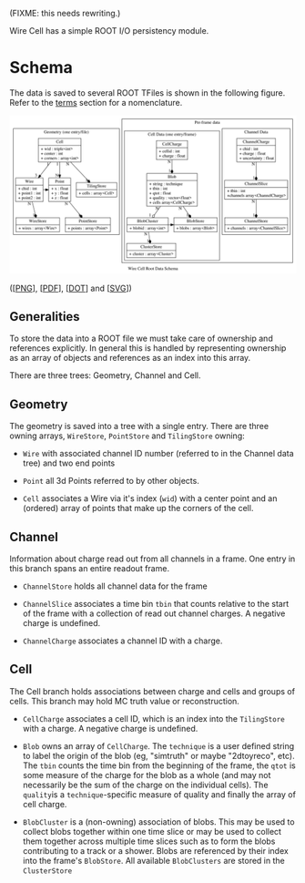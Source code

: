 (FIXME: this needs rewriting.)

Wire Cell has a simple ROOT I/O persistency module.  

# Schema

The data is saved to several ROOT TFiles is shown in the following
figure.  Refer to the [terms](#terms) section for a nomenclature.

![rootdata](../img/rootdata.svg)

([[PNG](../img/rootdata.png)], [[PDF](../img/rootdata.pdf)], [[DOT](../img/rootdata.dot)] and [[SVG](../img/rootdata.svg)])

## Generalities

To store the data into a ROOT file we must take care of ownership and
references explicitly.  In general this is handled by representing
ownership as an array of objects and references as an index into this
array.

There are three trees: Geometry, Channel and Cell.

## Geometry

The geometry is saved into a tree with a single entry.  There are
three owning arrays, `WireStore`, `PointStore` and `TilingStore`
owning:

- `Wire` with associated channel ID number (referred to in the
Channel data tree) and two end points

- `Point` all 3d Points referred to by other objects.

- `Cell` associates a Wire via it's index (`wid`) with a center
  point and an (ordered) array of points that make up the corners of
  the cell.

## Channel

Information about charge read out from all channels in a frame.  One
entry in this branch spans an entire readout frame.

- `ChannelStore` holds all channel data for the frame

- `ChannelSlice` associates a time bin `tbin` that counts relative
to the start of the frame with a collection of read out channel
charges.  A negative charge is undefined.

- `ChannelCharge` associates a channel ID with a charge.

## Cell

The Cell branch holds associations between charge and cells and groups
of cells.  This branch may hold MC truth value or reconstruction.

- `CellCharge` associates a cell ID, which is an index into the
  `TilingStore` with a charge.  A negative charge is undefined.

- `Blob` owns an array of `CellCharge`.  The `technique` is a user
  defined string to label the origin of the blob (eg, "simtruth" or
  maybe "2dtoyreco", etc).  The `tbin` counts the time bin from the
  beginning of the frame, the `qtot` is some measure of the charge for
  the blob as a whole (and may not necessarily be the sum of the
  charge on the individual cells).  The `quality`is a
  `technique`-specific measure of quality and finally the array of
  cell charge.

- `BlobCluster` is a (non-owning) association of blobs.  This may be
  used to collect blobs together within one time slice or may be used
  to collect them together across multiple time slices such as to form
  the blobs contributing to a track or a shower.  Blobs are referenced
  by their index into the frame's `BlobStore`.  All available
  `BlobClusters` are stored in the `ClusterStore`
